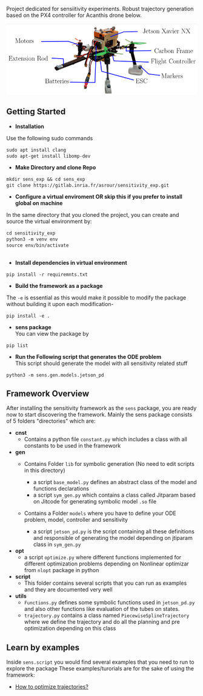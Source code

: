 Project dedicated for sensiitivity experiments.
Robust trajectory generation based on the PX4 controller for Acanthis drone below.

![Acanthis](images/Acanthis.png)

## Getting Started

- **Installation** <br>

Use the following sudo commands

```
sudo apt install clang
sudo apt-get install libomp-dev

```

- **Make Directory and clone Repo** <br>

```
mkdir sens_exp && cd sens_exp
git clone https://gitlab.inria.fr/asrour/sensitivity_exp.git

```

- **Configure a virtual enviroment OR skip this if you prefer to install global on machine** <br>

In the same directory that you cloned the project, you can create and source the virtual environment by:

```
cd sensitivity_exp
python3 -m venv env
source env/bin/activate


```
- **Install dependencies in virtual environment** <br>

```
pip install -r requiremnts.txt

```
- **Build the framework as a package** <br>

The `-e` is essential as this would make it possible to modify the package without building it upon each modification-

```
pip install -e .

```
- **sens package** <br>
You can view the package by

```
pip list

```

- **Run the Following script that generates the ODE problem** <br>
This script should generate the model with all sensitivity related stuff

```
python3 -m sens.gen.models.jetson_pd

```



## Framework Overview

After installing the sensitivity framework as the `sens` package, you are ready now to start discovering the framework.
Mainly the sens package consists of 5 folders "directories" which are:

- **cnst** <br>
    - Contains a python file `constant.py` which includes a class with all constants to be used in the framework
- **gen** <br>
    - Contains Folder `lib` for symbolic generation (No need to edit scripts in this directory)
        - a script `base_model.py` defines an abstract class of the model and functions declarations
        - a script `sym_gen.py` which contains a class called Jitparam based on Jitcode for generating symbolic model `.so` file
    
    - Contains a Folder `models` where you have to define your ODE problem, model, controller and sensitivity
        - a script `jetson_pd.py` is the script containing all these definitions and responsible of generating the model depending on jtiparam class in `sym_gen.py`
- **opt** <br>
    - a script `optimize.py` where different functions implemented for different optimization problems depending on Nonlinear optimizar from `nlopt` package in python
- **script** <br>
    - This folder contains several scripts that you can run as examples and they are documented very well
- **utils** <br>
    - `Functions.py` defines some symbolic functions used in `jetson_pd.py` and also other functions like evaluation of the tubes on states.
    - `trajectory.py` contains a class named `PiecewiseSplineTrajectory` where we define the trajectory and do all the planning and pre optimization depending on this class


## Learn by examples
Inside `sens.script` you would find several examples that you need to run to explore the package
These examples/turorials are for the sake of using the framework:
- [How to optimize trajectories?](https://gitlab.inria.fr/asrour/sensitivity_exp/-/wikis/Optimization)

